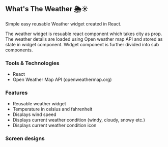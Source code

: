 
## What's The Weather 🌦️☀️

Simple easy reusable Weather widget created in React.

The weather widget is resuable react component which takes city as prop. The weather details are loaded using Open weather map API and stored as state in widget component. Widget component is further divided into sub components.

### Tools & Technologies

* React
* Open Weather Map API (openweathermap.org)

### Features

* Reusable weather widget
* Temperature in celsius and fahrenheit
* Displays wind speed
* Displays current weather condition (windy, cloudy, snowy etc.)
* Displays current weather condition icon

### Screen designs
